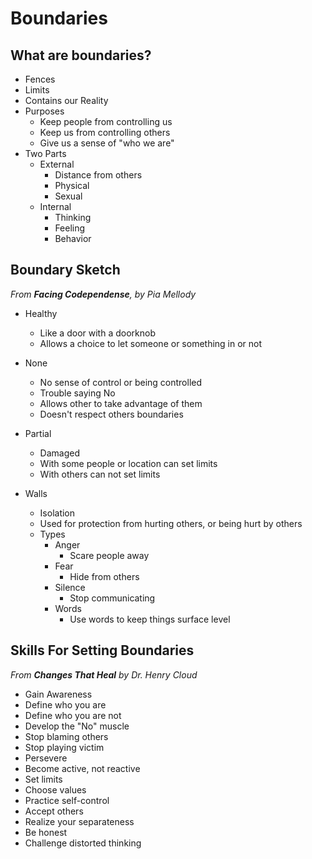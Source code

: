 # Boundaries

## What are boundaries?

* Fences
* Limits
* Contains our Reality
* Purposes
  * Keep people from controlling us
  * Keep us from controlling others
  * Give us a sense of "who we are"
* Two Parts
  * External
    * Distance from others
    * Physical
    * Sexual
  * Internal
    * Thinking
    * Feeling
    * Behavior

## Boundary Sketch

*From **_Facing Codependense_**, by Pia Mellody*

* Healthy
  * Like a door with a doorknob
  * Allows a choice to let someone or something in or not

* None
  * No sense of control or being controlled
  * Trouble saying No
  * Allows other to take advantage of them
  * Doesn't respect others boundaries

* Partial
  * Damaged
  * With some people or location can set limits
  * With others can not set limits

* Walls
  * Isolation
  * Used for protection from hurting others, or being hurt by others
  * Types
    * Anger
      * Scare people away
    * Fear
      * Hide from others
    * Silence
      * Stop communicating
    * Words
      * Use words to keep things surface level

## Skills For Setting Boundaries

*From **_Changes That Heal_** by Dr. Henry Cloud*

* Gain Awareness
* Define who you are
* Define who you are not
* Develop the "No" muscle
* Stop blaming others
* Stop playing victim
* Persevere
* Become active, not reactive
* Set limits
* Choose values
* Practice self-control
* Accept others
* Realize your separateness
* Be honest
* Challenge distorted thinking